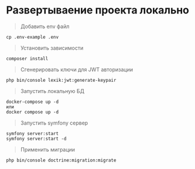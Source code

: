 # Развертываение проекта локально
> Добавить env файл
```
cp .env-example .env
```
> Установить зависимости
```
composer install
```
> Сгенерировать ключи для JWT авторизации
```
php bin/console lexik:jwt:generate-keypair
```
> Запустить локальную БД
```
docker-compose up -d
или
docker compose up -d
```
> Запустить symfony сервер
```
symfony server:start
symfony server:start -d
```
> Применить миграции
```
php bin/console doctrine:migration:migrate
```
